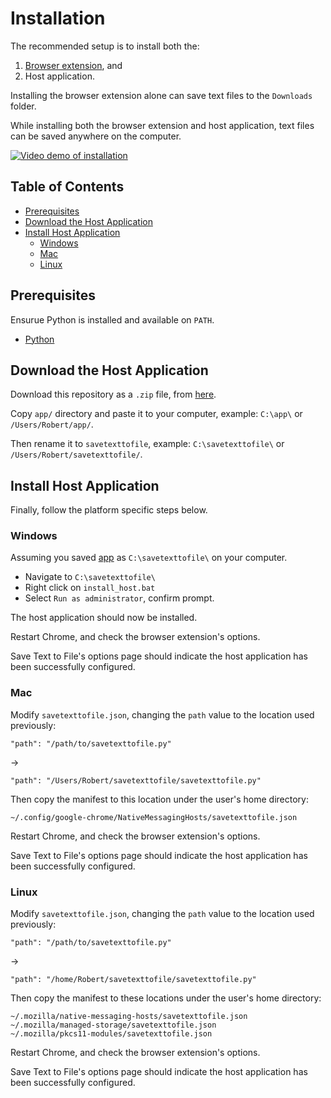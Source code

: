 # Installation

The recommended setup is to install both the:

1. [Browser extension](https://chrome.google.com/webstore/detail/save-text-to-file/mkepenkbhepjelljcfiooignmpfgochi), and
2. Host application.

Installing the browser extension alone can save text files to the `Downloads` folder.

While installing both the browser extension and host application, text files can be saved anywhere on the computer.

[![Video demo of installation](https://img.youtube.com/vi/o0kgMorHmdc/0.jpg)](https://www.youtube.com/watch?v=o0kgMorHmdc)


## Table of Contents

* [Prerequisites](#prerequisites)
* [Download the Host Application](#download-the-host-application)
* [Install Host Application](#install-host-application)
  * [Windows](#windows)
  * [Mac](#mac)
  * [Linux](#linux)


## Prerequisites

Ensurue Python is installed and available on `PATH`.

* [Python](https://www.python.org/downloads/)

## Download the Host Application

Download this repository as a `.zip` file, from [here](https://github.com/bobbyrne01/save-text-to-file-chrome/archive/master.zip).

Copy `app/` directory and paste it to your computer, example: `C:\app\` or `/Users/Robert/app/`.

Then rename it to `savetexttofile`, example: `C:\savetexttofile\` or `/Users/Robert/savetexttofile/`.

## Install Host Application

Finally, follow the platform specific steps below.

### Windows

Assuming you saved [app](app) as `C:\savetexttofile\` on your computer.

* Navigate to `C:\savetexttofile\`
* Right click on `install_host.bat`
* Select `Run as administrator`, confirm prompt.

The host application should now be installed.

Restart Chrome, and check the browser extension's options.

Save Text to File's options page should indicate the host application has been successfully configured.


### Mac

Modify `savetexttofile.json`, changing the `path` value to the location used previously:
```
"path": "/path/to/savetexttofile.py"
```
->
```
"path": "/Users/Robert/savetexttofile/savetexttofile.py"
```
Then copy the manifest to this location under the user's home directory:
```
~/.config/google-chrome/NativeMessagingHosts/savetexttofile.json
```

Restart Chrome, and check the browser extension's options.

Save Text to File's options page should indicate the host application has been successfully configured.


### Linux

Modify `savetexttofile.json`, changing the `path` value to the location used previously:
```
"path": "/path/to/savetexttofile.py"
```
->
```
"path": "/home/Robert/savetexttofile/savetexttofile.py"
```
Then copy the manifest to these locations under the user's home directory:
```
~/.mozilla/native-messaging-hosts/savetexttofile.json
~/.mozilla/managed-storage/savetexttofile.json
~/.mozilla/pkcs11-modules/savetexttofile.json
```

Restart Chrome, and check the browser extension's options.

Save Text to File's options page should indicate the host application has been successfully configured.
